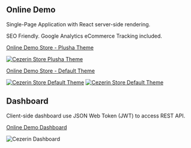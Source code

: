 ## Online Demo

Single-Page Application with React server-side rendering.

SEO Friendly. Google Analytics eCommerce Tracking included.

[Online Demo Store - Plusha Theme](https://plusha.cezerin.net)

[![Cezerin Store Plusha Theme](https://cezerin.org/assets/images/cezerin-plusha-theme.png)](https://plusha.cezerin.net)

[Online Demo Store - Default Theme](https://cezerin.net)

[![Cezerin Store Default Theme](https://cezerin.org/assets/images/cezerin-default-theme.png)](https://cezerin.net)
[![Cezerin Store Default Theme](https://cezerin.org/assets/images/cezerin-mobile-order-summary.png)](https://cezerin.net)

## Dashboard

Client-side dashboard use JSON Web Token (JWT) to access REST API.

[Online Demo Dashboard](https://cezerin.net/admin)

![Cezerin Dashboard](https://cezerin.org/assets/images/cezerin-dashboard-products.png)
